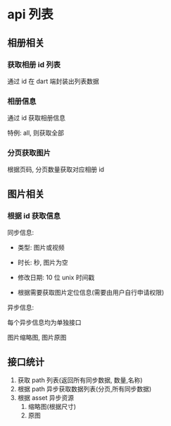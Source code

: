 # api 列表

## 相册相关

### 获取相册 id 列表

通过 id 在 dart 端封装出列表数据

### 相册信息

通过 id 获取相册信息

特例: all, 则获取全部

### 分页获取图片

根据页码, 分页数量获取对应相册 id

## 图片相关

### 根据 id 获取信息

同步信息:

- 类型: 图片或视频
- 时长: 秒, 图片为空
- 修改日期: 10 位 unix 时间戳

- 根据需要获取图片定位信息(需要由用户自行申请权限)

异步信息:

每个异步信息均为单独接口

图片缩略图, 图片原图

## 接口统计

1. 获取 path 列表(返回所有同步数据, 数量,名称)
2. 根据 path 异步获取数据列表(分页,所有同步数据)
3. 根据 asset 异步资源
   1. 缩略图(根据尺寸)
   2. 原图
